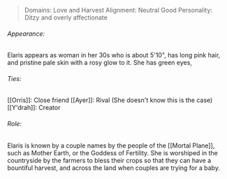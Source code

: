 > Domains: Love and Harvest
> Alignment: Neutral Good
> Personality: Ditzy and overly affectionate

###### Appearance:
Elaris appears as woman in her 30s who is about 5'10", has long pink hair, and pristine pale skin with a rosy glow to it. She has green eyes, 
###### Ties:
[[Orris]]: Close friend
[[Ayer]]: Rival (She doesn't know this is the case)
[[Y'drah]]: Creator
###### Role:
Elaris is known by a couple names by the people of the [[Mortal Plane]], such as Mother Earth, or the Goddess of Fertility. She is worshiped in the countryside by the farmers to bless their crops so that they can have a bountiful harvest, and across the land when couples are trying for a baby.